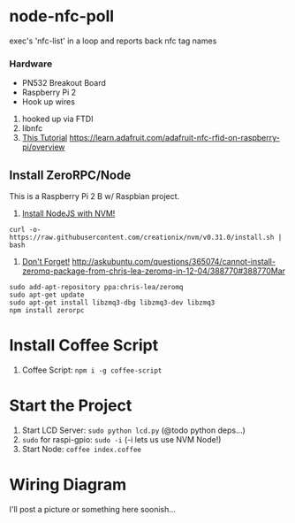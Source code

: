 # node-nfc-poll
exec's 'nfc-list' in a loop and reports back nfc tag names

### Hardware

 * PN532 Breakout Board
 * Raspberry Pi 2
 * Hook up wires


1. hooked up via FTDI
2. libnfc
3. [This Tutorial](https://learn.adafruit.com/adafruit-nfc-rfid-on-raspberry-pi/overview) https://learn.adafruit.com/adafruit-nfc-rfid-on-raspberry-pi/overview


## Install ZeroRPC/Node

This is a Raspberry Pi 2 B w/ Raspbian project.

1. [Install NodeJS with NVM!](https://github.com/creationix/nvm)

```
curl -o- https://raw.githubusercontent.com/creationix/nvm/v0.31.0/install.sh | bash
```

1. [Don't Forget!](http://askubuntu.com/questions/365074/cannot-install-zeromq-package-from-chris-lea-zeromq-in-12-04/388770#388770) http://askubuntu.com/questions/365074/cannot-install-zeromq-package-from-chris-lea-zeromq-in-12-04/388770#388770Mar

```
sudo add-apt-repository ppa:chris-lea/zeromq
sudo apt-get update
sudo apt-get install libzmq3-dbg libzmq3-dev libzmq3
npm install zerorpc
```

# Install Coffee Script

1. Coffee Script: `npm i -g coffee-script`


# Start the Project

1. Start LCD Server: `sudo python lcd.py` (@todo python deps...)
1. `sudo` for raspi-gpio: `sudo -i` (-i lets us use NVM Node!)
1. Start Node: `coffee index.coffee`

# Wiring Diagram

I'll post a picture or something here soonish...
